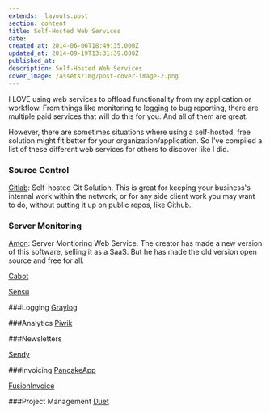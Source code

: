 ```yaml
---
extends: _layouts.post
section: content
title: Self-Hosted Web Services
date: 
created_at: 2014-06-06T18:49:35.000Z
updated_at: 2014-09-19T13:31:39.000Z
published_at: 
description: Self-Hosted Web Services
cover_image: /assets/img/post-cover-image-2.png
---
```


I LOVE using web services to offload functionality from my application or workflow. From things like monitoring to logging to bug reporting, there are multiple paid services that will do this for you. And all of them are great.

However, there are sometimes situations where using a self-hosted, free solution might fit better for your organization/application. So I've compiled a list of these different web services for others to discover like I did.

### Source Control

[Gitlab](https://www.gitlab.com/): Self-hosted Git Solution. This is great for keeping your business's internal work within the network, or for any side client work you may want to do, without putting it up on public repos, like Github.

### Server Monitoring
[Amon](http://old.amon.cx/): Server Montioring Web Service. The creator has made a new version of this software, selling it as a SaaS. But he has made the old version open source and free for all.

[Cabot](http://cabotapp.com/)

[Sensu](http://sensuapp.org/)

###Logging
[Graylog](http://graylog2.org/)

###Analytics
[Piwik](http://piwik.org/)

###Newsletters

[Sendy](http://sendy.co/)

###Invoicing
[PancakeApp](https://pancakeapp.com/)

[FusionInvoice](https://www.fusioninvoice.com/)

###Project Management
[Duet](https://duetapp.com/)
